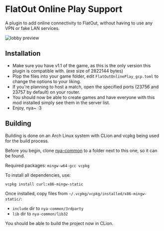 # FlatOut Online Play Support

A plugin to add online connectivity to FlatOut, without having to use any VPN or fake LAN services.

![lobby preview](https://i.imgur.com/Ds1GxZQ.png)

## Installation

- Make sure you have v1.1 of the game, as this is the only version this plugin is compatible with. (exe size of 2822144 bytes)
- Plop the files into your game folder, edit `FlatOutOnlinePlay_gcp.toml` to change the options to your liking.
- If you're planning to host a match, open the specified ports (23756 and 23757 by default) on your router.
- You should now be able to create games and have everyone with this mod installed simply see them in the server list.
- Enjoy, nya~ :3

## Building

Building is done on an Arch Linux system with CLion and vcpkg being used for the build process. 

Before you begin, clone [nya-common](https://github.com/gaycoderprincess/nya-common) to a folder next to this one, so it can be found.

Required packages: `mingw-w64-gcc vcpkg`

To install all dependencies, use:
```console
vcpkg install curl:x86-mingw-static
```

Once installed, copy files from `~/.vcpkg/vcpkg/installed/x86-mingw-static/`:

- `include` dir to `nya-common/3rdparty`
- `lib` dir to `nya-common/lib32`

You should be able to build the project now in CLion.
